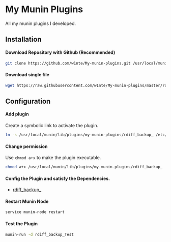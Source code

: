 # My Munin Plugins
All my munin plugins I developed.

## Installation
#### Download Repository with Github (Recommended)
```bash
git clone https://github.com/w1nte/My-munin-plugins.git /usr/local/munin/lib/plugins/my-munin-plugins
```

#### Download single file
```bash
wget https://raw.githubusercontent.com/w1nte/My-munin-plugins/master/rdiff_backup_ /usr/local/munin/lib/plugins
```

## Configuration

#### Add plugin
Create a symbolic link to activate the plugin.
```bash
ln -s /usr/local/munin/lib/plugins/my-munin-plugins/rdiff_backup_ /etc/munin/plugins/rdiff_backup_Test
```

#### Change permission
Use `chmod a+x` to make the plugin executable.
```bash
chmod a+x /usr/local/munin/lib/plugins/my-munin-plugins/rdiff_backup_
```

#### Config the Plugin and satisfy the Dependencies.
* [rdiff_backup_](doc/rdiff_backup.md)

#### Restart Munin Node
```bash
service munin-node restart
```

#### Test the Plugin
```bash
munin-run -d rdiff_backup_Test
```